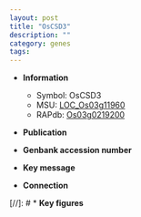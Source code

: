 ```yaml
---
layout: post
title: "OsCSD3"
description: ""
category: genes
tags: 
---
```


* **Information**  
    + Symbol: OsCSD3  
    + MSU: [LOC_Os03g11960](http://rice.uga.edu/cgi-bin/ORF_infopage.cgi?orf=LOC_Os03g11960)  
    + RAPdb: [Os03g0219200](http://rapdb.dna.affrc.go.jp/viewer/gbrowse_details/irgsp1?name=Os03g0219200)  

* **Publication**  

* **Genbank accession number**  

* **Key message**  

* **Connection**  

[//]: # * **Key figures**  


